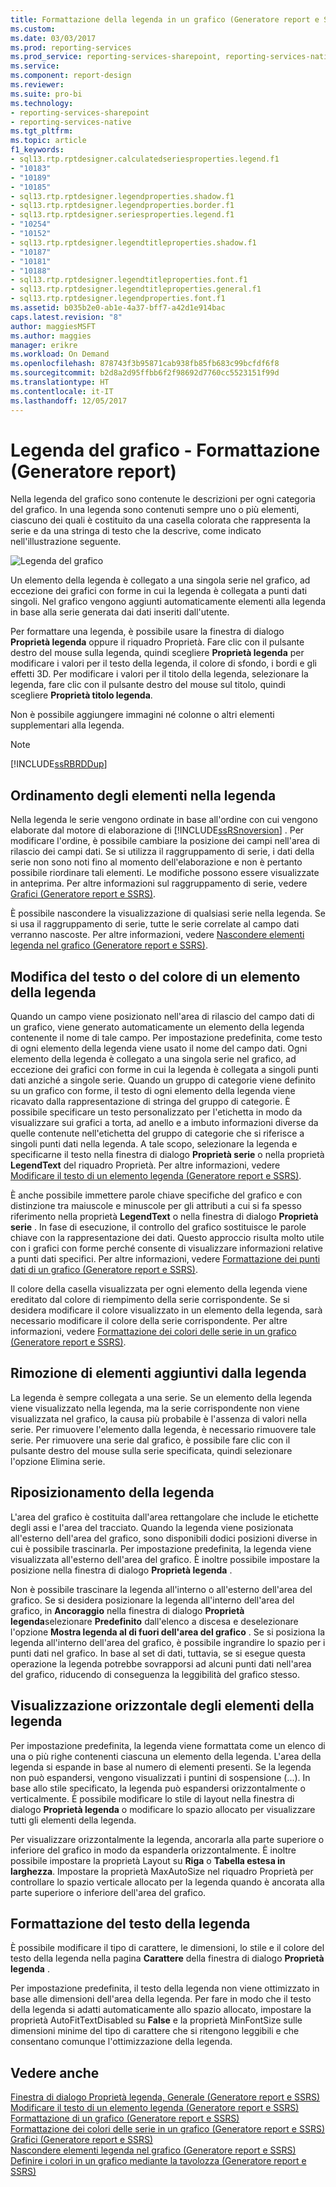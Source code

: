 ```yaml
---
title: Formattazione della legenda in un grafico (Generatore report e SSRS) | Microsoft Docs
ms.custom: 
ms.date: 03/03/2017
ms.prod: reporting-services
ms.prod_service: reporting-services-sharepoint, reporting-services-native
ms.service: 
ms.component: report-design
ms.reviewer: 
ms.suite: pro-bi
ms.technology:
- reporting-services-sharepoint
- reporting-services-native
ms.tgt_pltfrm: 
ms.topic: article
f1_keywords:
- sql13.rtp.rptdesigner.calculatedseriesproperties.legend.f1
- "10183"
- "10189"
- "10185"
- sql13.rtp.rptdesigner.legendproperties.shadow.f1
- sql13.rtp.rptdesigner.legendproperties.border.f1
- sql13.rtp.rptdesigner.seriesproperties.legend.f1
- "10254"
- "10152"
- sql13.rtp.rptdesigner.legendtitleproperties.shadow.f1
- "10187"
- "10181"
- "10188"
- sql13.rtp.rptdesigner.legendtitleproperties.font.f1
- sql13.rtp.rptdesigner.legendtitleproperties.general.f1
- sql13.rtp.rptdesigner.legendproperties.font.f1
ms.assetid: b035b2e0-ab1e-4a37-bff7-a42d1e914bac
caps.latest.revision: "8"
author: maggiesMSFT
ms.author: maggies
manager: erikre
ms.workload: On Demand
ms.openlocfilehash: 878743f3b95871cab938fb85fb683c99bcfdf6f8
ms.sourcegitcommit: b2d8a2d95ffbb6f2f98692d7760cc5523151f99d
ms.translationtype: HT
ms.contentlocale: it-IT
ms.lasthandoff: 12/05/2017
---
```

# <a name="chart-legend---formatting-report-builder"></a>Legenda del grafico - Formattazione (Generatore report)
  Nella legenda del grafico sono contenute le descrizioni per ogni categoria del grafico. In una legenda sono contenuti sempre uno o più elementi, ciascuno dei quali è costituito da una casella colorata che rappresenta la serie e da una stringa di testo che la descrive, come indicato nell'illustrazione seguente.  
  
 ![Legenda del grafico](../../reporting-services/report-design/media/rs-legenddiagram.gif "Legenda del grafico")  
  
 Un elemento della legenda è collegato a una singola serie nel grafico, ad eccezione dei grafici con forme in cui la legenda è collegata a punti dati singoli. Nel grafico vengono aggiunti automaticamente elementi alla legenda in base alla serie generata dai dati inseriti dall'utente.  
  
 Per formattare una legenda, è possibile usare la finestra di dialogo **Proprietà legenda** oppure il riquadro Proprietà. Fare clic con il pulsante destro del mouse sulla legenda, quindi scegliere **Proprietà legenda** per modificare i valori per il testo della legenda, il colore di sfondo, i bordi e gli effetti 3D. Per modificare i valori per il titolo della legenda, selezionare la legenda, fare clic con il pulsante destro del mouse sul titolo, quindi scegliere **Proprietà titolo legenda**.  
  
 Non è possibile aggiungere immagini né colonne o altri elementi supplementari alla legenda.  
  
> [!NOTE]  
>  [!INCLUDE[ssRBRDDup](../../includes/ssrbrddup-md.md)]  
  
## <a name="ordering-legend-items-in-the-legend"></a>Ordinamento degli elementi nella legenda  
 Nella legenda le serie vengono ordinate in base all'ordine con cui vengono elaborate dal motore di elaborazione di [!INCLUDE[ssRSnoversion](../../includes/ssrsnoversion-md.md)] . Per modificare l'ordine, è possibile cambiare la posizione dei campi nell'area di rilascio dei campi dati. Se si utilizza il raggruppamento di serie, i dati della serie non sono noti fino al momento dell'elaborazione e non è pertanto possibile riordinare tali elementi. Le modifiche possono essere visualizzate in anteprima. Per altre informazioni sul raggruppamento di serie, vedere [Grafici &#40;Generatore report e SSRS&#41;](../../reporting-services/report-design/charts-report-builder-and-ssrs.md).  
  
 È possibile nascondere la visualizzazione di qualsiasi serie nella legenda. Se si usa il raggruppamento di serie, tutte le serie correlate al campo dati verranno nascoste. Per altre informazioni, vedere [Nascondere elementi legenda nel grafico &#40;Generatore report e SSRS&#41;](../../reporting-services/report-design/chart-legend-hide-items-report-builder.md).  
  
## <a name="changing-the-text-or-color-of-a-legend-item-in-the-legend"></a>Modifica del testo o del colore di un elemento della legenda  
 Quando un campo viene posizionato nell'area di rilascio del campo dati di un grafico, viene generato automaticamente un elemento della legenda contenente il nome di tale campo. Per impostazione predefinita, come testo di ogni elemento della legenda viene usato il nome del campo dati. Ogni elemento della legenda è collegato a una singola serie nel grafico, ad eccezione dei grafici con forme in cui la legenda è collegata a singoli punti dati anziché a singole serie. Quando un gruppo di categorie viene definito su un grafico con forme, il testo di ogni elemento della legenda viene ricavato dalla rappresentazione di stringa del gruppo di categorie. È possibile specificare un testo personalizzato per l'etichetta in modo da visualizzare sui grafici a torta, ad anello e a imbuto informazioni diverse da quelle contenute nell'etichetta del gruppo di categorie che si riferisce a singoli punti dati nella legenda. A tale scopo, selezionare la legenda e specificarne il testo nella finestra di dialogo **Proprietà serie** o nella proprietà **LegendText** del riquadro Proprietà. Per altre informazioni, vedere [Modificare il testo di un elemento legenda &#40;Generatore report e SSRS&#41;](../../reporting-services/report-design/chart-legend-change-item-text-report-builder.md).  
  
 È anche possibile immettere parole chiave specifiche del grafico e con distinzione tra maiuscole e minuscole per gli attributi a cui si fa spesso riferimento nella proprietà **LegendText** o nella finestra di dialogo **Proprietà serie** . In fase di esecuzione, il controllo del grafico sostituisce le parole chiave con la rappresentazione dei dati. Questo approccio risulta molto utile con i grafici con forme perché consente di visualizzare informazioni relative a punti dati specifici. Per altre informazioni, vedere [Formattazione dei punti dati di un grafico &#40;Generatore report e SSRS&#41;](../../reporting-services/report-design/formatting-data-points-on-a-chart-report-builder-and-ssrs.md).  
  
 Il colore della casella visualizzata per ogni elemento della legenda viene ereditato dal colore di riempimento della serie corrispondente. Se si desidera modificare il colore visualizzato in un elemento della legenda, sarà necessario modificare il colore della serie corrispondente. Per altre informazioni, vedere [Formattazione dei colori delle serie in un grafico &#40;Generatore report e SSRS&#41;](../../reporting-services/report-design/formatting-series-colors-on-a-chart-report-builder-and-ssrs.md).  
  
## <a name="removing-extra-legend-items-from-the-legend"></a>Rimozione di elementi aggiuntivi dalla legenda  
 La legenda è sempre collegata a una serie. Se un elemento della legenda viene visualizzato nella legenda, ma la serie corrispondente non viene visualizzata nel grafico, la causa più probabile è l'assenza di valori nella serie. Per rimuovere l'elemento dalla legenda, è necessario rimuovere tale serie. Per rimuovere una serie dal grafico, è possibile fare clic con il pulsante destro del mouse sulla serie specificata, quindi selezionare l'opzione Elimina serie.  
  
## <a name="repositioning-the-legend"></a>Riposizionamento della legenda  
 L'area del grafico è costituita dall'area rettangolare che include le etichette degli assi e l'area del tracciato. Quando la legenda viene posizionata all'esterno dell'area del grafico, sono disponibili dodici posizioni diverse in cui è possibile trascinarla. Per impostazione predefinita, la legenda viene visualizzata all'esterno dell'area del grafico. È inoltre possibile impostare la posizione nella finestra di dialogo **Proprietà legenda** .  
  
 Non è possibile trascinare la legenda all'interno o all'esterno dell'area del grafico. Se si desidera posizionare la legenda all'interno dell'area del grafico, in **Ancoraggio** nella finestra di dialogo **Proprietà legenda**selezionare **Predefinito** dall'elenco a discesa e deselezionare l'opzione **Mostra legenda al di fuori dell'area del grafico** . Se si posiziona la legenda all'interno dell'area del grafico, è possibile ingrandire lo spazio per i punti dati nel grafico. In base al set di dati, tuttavia, se si esegue questa operazione la legenda potrebbe sovrapporsi ad alcuni punti dati nell'area del grafico, riducendo di conseguenza la leggibilità del grafico stesso.  
  
## <a name="displaying-legend-items-horizontally"></a>Visualizzazione orizzontale degli elementi della legenda  
 Per impostazione predefinita, la legenda viene formattata come un elenco di una o più righe contenenti ciascuna un elemento della legenda. L'area della legenda si espande in base al numero di elementi presenti. Se la legenda non può espandersi, vengono visualizzati i puntini di sospensione (...). In base allo stile specificato, la legenda può espandersi orizzontalmente o verticalmente. È possibile modificare lo stile di layout nella finestra di dialogo **Proprietà legenda** o modificare lo spazio allocato per visualizzare tutti gli elementi della legenda.  
  
 Per visualizzare orizzontalmente la legenda, ancorarla alla parte superiore o inferiore del grafico in modo da espanderla orizzontalmente. È inoltre possibile impostare la proprietà Layout su **Riga** o **Tabella estesa in larghezza**. Impostare la proprietà MaxAutoSize nel riquadro Proprietà per controllare lo spazio verticale allocato per la legenda quando è ancorata alla parte superiore o inferiore dell'area del grafico.  
  
## <a name="formatting-the-legend-text"></a>Formattazione del testo della legenda  
 È possibile modificare il tipo di carattere, le dimensioni, lo stile e il colore del testo della legenda nella pagina **Carattere** della finestra di dialogo **Proprietà legenda** .  
  
 Per impostazione predefinita, il testo della legenda non viene ottimizzato in base alle dimensioni dell'area della legenda. Per fare in modo che il testo della legenda si adatti automaticamente allo spazio allocato, impostare la proprietà AutoFitTextDisabled su **False** e la proprietà MinFontSize sulle dimensioni minime del tipo di carattere che si ritengono leggibili e che consentano comunque l'ottimizzazione della legenda.  
  
## <a name="see-also"></a>Vedere anche  
 [Finestra di dialogo Proprietà legenda, Generale &#40;Generatore report e SSRS&#41;](http://msdn.microsoft.com/library/db718f8f-f185-422f-871c-96f0749e5893)   
 [Modificare il testo di un elemento legenda &#40;Generatore report e SSRS&#41;](../../reporting-services/report-design/chart-legend-change-item-text-report-builder.md)   
 [Formattazione di un grafico &#40;Generatore report e SSRS&#41;](../../reporting-services/report-design/formatting-a-chart-report-builder-and-ssrs.md)   
 [Formattazione dei colori delle serie in un grafico &#40;Generatore report e SSRS&#41;](../../reporting-services/report-design/formatting-series-colors-on-a-chart-report-builder-and-ssrs.md)   
 [Grafici &#40;Generatore report e SSRS&#41;](../../reporting-services/report-design/charts-report-builder-and-ssrs.md)   
 [Nascondere elementi legenda nel grafico &#40;Generatore report e SSRS&#41;](../../reporting-services/report-design/chart-legend-hide-items-report-builder.md)   
 [Definire i colori in un grafico mediante la tavolozza &#40;Generatore report e SSRS&#41;](../../reporting-services/report-design/define-colors-on-a-chart-using-a-palette-report-builder-and-ssrs.md)  
  
  
